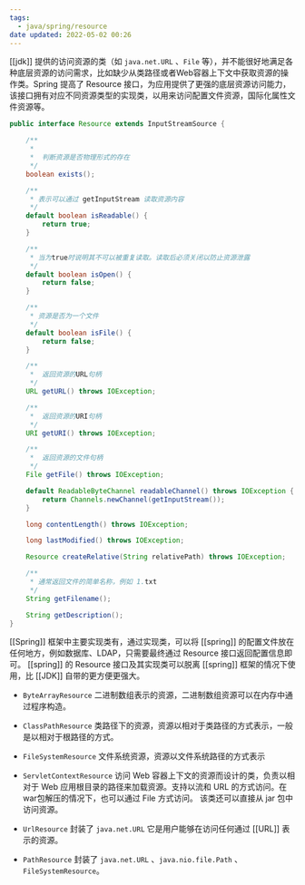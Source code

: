```yaml
---
tags:
  - java/spring/resource
date updated: 2022-05-02 00:26
---
```


[[jdk]] 提供的访问资源的类（如 `java.net.URL` 、`File` 等），并不能很好地满足各种底层资源的访问需求，比如缺少从类路径或者Web容器上下文中获取资源的操作类。Spring 提高了 Resource 接口，为应用提供了更强的底层资源访问能力，该接口拥有对应不同资源类型的实现类，以用来访问配置文件资源，国际化属性文件资源等。

```java
public interface Resource extends InputStreamSource {

    /**
     *
     *  判断资源是否物理形式的存在
     */
    boolean exists();

    /**
     * 表示可以通过 getInputStream 读取资源内容
     */
    default boolean isReadable() {
        return true;
    }

    /**
     * 当为true时说明其不可以被重复读取。读取后必须关闭以防止资源泄露
     */
    default boolean isOpen() {
        return false;
    }

    /**
     * 资源是否为一个文件
     */
    default boolean isFile() {
        return false;
    }

    /**
     *  返回资源的URL句柄
     */
    URL getURL() throws IOException;

    /**
     *  返回资源的URI句柄
     */
    URI getURI() throws IOException;

    /**
     *  返回资源的文件句柄
     */
    File getFile() throws IOException;

    default ReadableByteChannel readableChannel() throws IOException {
        return Channels.newChannel(getInputStream());
    }

    long contentLength() throws IOException;

    long lastModified() throws IOException;

    Resource createRelative(String relativePath) throws IOException;

    /**
     * 通常返回文件的简单名称，例如 1.txt
     */
    String getFilename();

    String getDescription();
}
```

[[Spring]] 框架中主要实现类有，通过实现类，可以将 [[spring]] 的配置文件放在任何地方，例如数据库、LDAP，只需要最终通过 Resource 接口返回配置信息即可。 [[spring]] 的 Resource 接口及其实现类可以脱离 [[spring]] 框架的情况下使用，比 [[JDK]] 自带的更方便更强大。

- `ByteArrayResource` 二进制数组表示的资源，二进制数组资源可以在内存中通过程序构造。

- `ClassPathResource` 类路径下的资源，资源以相对于类路径的方式表示，一般是以相对于根路径的方式。

- `FileSystemResource`  文件系统资源，资源以文件系统路径的方式表示

- `ServletContextResource` 访问 Web 容器上下文的资源而设计的类，负责以相对于 Web 应用根目录的路径来加载资源。支持以流和 URL 的方式访问。在war包解压的情况下，也可以通过 File 方式访问。 该类还可以直接从 jar 包中访问资源。

- `UrlResource`  封装了 `java.net.URL` 它是用户能够在访问任何通过 [[URL]] 表示的资源。

- `PathResource`  封装了 `java.net.URL`  、`java.nio.file.Path` 、`FileSystemResource`。
